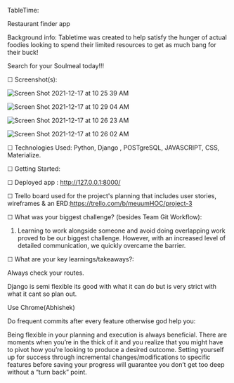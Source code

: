 TableTime:

Restaurant finder app

Background info: Tabletime was created to help satisfy the hunger of actual foodies looking to spend their limited resources to get as much bang for their buck!



Search for your Soulmeal today!!! 



☐ Screenshot(s): 

![Screen Shot 2021-12-17 at 10 25 39 AM](https://user-images.githubusercontent.com/92744956/146568797-c543e14b-e408-4b90-82b9-4926fc79c465.png)

![Screen Shot 2021-12-17 at 10 29 04 AM](https://user-images.githubusercontent.com/92744956/146568803-0d7ef411-189a-47f5-8798-25ae0440ed8e.png)

![Screen Shot 2021-12-17 at 10 26 23 AM](https://user-images.githubusercontent.com/92744956/146568815-db42890f-0d38-4b15-8955-69e0f4196167.png)

![Screen Shot 2021-12-17 at 10 26 02 AM](https://user-images.githubusercontent.com/92744956/146568827-2d317ce6-cd45-44d6-ae97-6d614a4f87b9.png)



☐ Technologies Used: Python, Django , POSTgreSQL, JAVASCRIPT, CSS, Materialize.



☐ Getting Started: 

☐ Deployed app : http://127.0.0.1:8000/

☐ Trello board used for the project's planning that includes user stories, wireframes & an ERD:https://trello.com/b/meuumHOC/project-3

☐ What was your biggest challenge? (besides Team Git Workflow):

1. Learning to work alongside someone and avoid doing overlapping work proved to be our biggest challenge. However, with an increased level of detailed communication, we quickly overcame the barrier.



☐ What are your key learnings/takeaways?:

Always check your routes.

Django is semi flexible its good with what it can do but is very strict with what it cant so plan out.

Use Chrome(Abhishek)

Do frequent commits after every feature otherwise god help you:

 Being flexible in your planning and execution is always beneficial. There are moments when you’re in the thick of it and you realize that you might have to pivot        how you’re looking to produce a desired outcome. Setting yourself up for success through incremental changes/modifications to specific features before saving your progress will guarantee you don’t get too deep without a “turn back” point.

